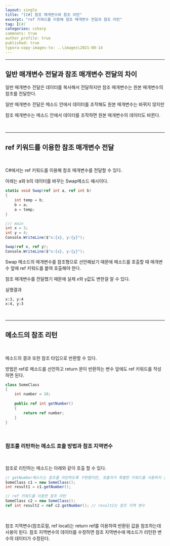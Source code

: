 ```yaml
---
layout: single
title: "[C#] 참조 매개변수와 참조 리턴"
excerpt: "ref 키워드를 이용해 참조 매개변수 전달과 참조 리턴"
tag: [C#]
categories: csharp
commnets: true
author_profile: true
published: true
typora-copy-images-to: ..\images\2021-08-14
---
```


---

## 일반 매개변수 전달과 참조 매개변수 전달의 차이

일반 매개변수 전달은 데이터를 복사해서 전달하지만 참조 매개변수는 원본 매개변수의 참조를 전달한다.

일반 매개변수 전달은 메소드 안에서 데이터를 조작해도 원본 매개변수는 바뀌지 않지만

참조 매개변수는 메소드 안에서 데이터를 조작하면 원본 매개변수의 데이터도 바뀐다.



<br/>



---

## ref 키워드를 이용한 참조 매개변수 전달

<br/>

C#에서는 ref 키워드를 이용해 참조 매개변수를 전달할 수 있다.

아래는 a와 b의 데이터를 바꾸는 Swap메소드 예시이다.

```C#
static void Swap(ref int a, ref int b)
{
	int temp = b;
    b = a;
    a = temp;
}

/// main
int x = 3;
int y = 4;
Console.WriteLine($"x:{x}, y:{y}");

Swap(ref x, ref y);
Console.WriteLine($"x:{x}, y:{y}");
```

Swap 메소드의 매개변수를 참조형으로 선언해놨기 때문에 메소드를 호출할 때 매개변수 앞에 ref 키워드를 붙여 호출해야 한다.

참조 매개변수를 전달했기 때문에 실제 x와 y값도 변한걸 알 수 있다.

실행결과

```
x:3, y:4
x:4, y:3
```



<br/>

---

## 메소드의 참조 리턴

<br/>



메소드의 결과 또한 참조 타입으로 반환할 수 있다.

방법은 ref로 메소드를 선언하고 return 문이 반환하는 변수 앞에도 ref 키워드를 작성하면 된다.

```C#
class SomeClass
{
    int number = 10;
    
    public ref int getNumber()
    {
        return ref number;
    }       
}
```



<br/>

### 참조를 리턴하는 메소드 호출 방법과 참조 지역변수

<br/>

참조로 리턴하는 메소드는 아래와 같이 호출 할 수 있다.



```C#
// getNumber메소드는 참조를 리턴하도록 구현됐지만, 호출자가 특별한 키워드를 사용하지 않으면 값을 리턴하는 메소드처럼 동작한다.
SomeClass c1 = new SomeClass();
int result1 = c1.getNumber();

// ref 키워드를 이용한 참조 리턴
SomeClass c2 = new SomeClass();
ref int result2 = ref c2.getNumber(); // result2는 참조 지역 변수
```



<br/>

참조 지역변수(참조로컬, ref local)는 return ref를 이용하여 반환된 값을 참조하는데 사용이 된다. 참조 지역변수의 데이터를 수정하면 참조 지역변수에 메소드가 리턴한 변수의 데이터가 수정된다.  





